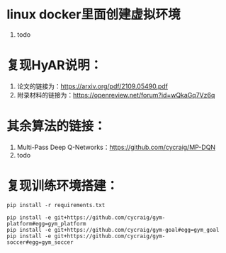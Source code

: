 <!--
 * @Author: gongweijing 876887913@qq.com
 * @Date: 2023-12-05 12:27:42
 * @LastEditors: gongweijing 876887913@qq.com
 * @LastEditTime: 2023-12-05 12:53:14
 * @FilePath: /gongweijing/Ship_New/hyar/readme.md
 * @Description: 
 * 
 * Copyright (c) 2023 by ${git_name_email}, All Rights Reserved. 
-->
# linux docker里面创建虚拟环境
1. todo

# 复现HyAR说明：
1. 论文的链接为：https://arxiv.org/pdf/2109.05490.pdf
2. 附录材料的链接为：https://openreview.net/forum?id=wQkaGq7Vz6q

# 其余算法的链接：
1. Multi-Pass Deep Q-Networks：https://github.com/cycraig/MP-DQN
2. todo

# 复现训练环境搭建：
```
pip install -r requirements.txt
```

```
pip install -e git+https://github.com/cycraig/gym-platform#egg=gym_platform
pip install -e git+https://github.com/cycraig/gym-goal#egg=gym_goal
pip install -e git+https://github.com/cycraig/gym-soccer#egg=gym_soccer 

```
